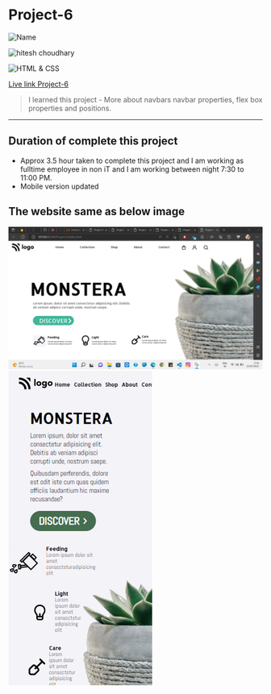 # Project-6

![Name](https://img.shields.io/badge/Name-VINOD%20KUMAR%20M-green)

![hitesh choudhary](https://img.shields.io/badge/Hitesh--Choudhary-Full--stack--JS--bootcamp-red)

![HTML & CSS](https://img.shields.io/badge/HTML-CSS-orange)

[Live link Project-6](https://vinod-kumar-project-6.netlify.app/)

>  I learned this project
    -   More about navbars navbar properties, flex box properties and positions.

---

## Duration of complete this project

-   Approx 3.5 hour taken to complete this project and I am working as fulltime employee in non iT and I am working between night 7:30 to 11:00 PM.
-   Mobile version updated

## **The website same as below image**

![](./Sereenshot/Project-6.png)
![](./Sereenshot/Mobile.png)
